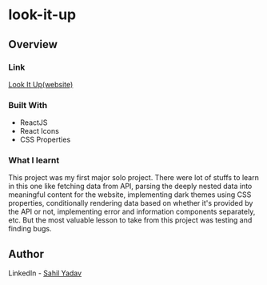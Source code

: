 # look-it-up

## Overview

### Link
[Look It Up(website)](https://just-look-it-up.netlify.app)

### Built With
 - ReactJS
 - React Icons
 - CSS Properties

### What I learnt
This project was my first major solo project. There were lot of stuffs to learn in this one like fetching data from API, parsing the deeply nested data into meaningful content for the website, implementing dark themes using CSS properties, conditionally rendering data based on whether it's provided by the API or not, implementing error and information components separately, etc. But the most valuable lesson to take from this project was testing and finding bugs.

## Author
LinkedIn - [Sahil Yadav](https://www.linkedin.com/in/sahil-yadav106/)
